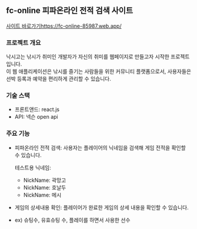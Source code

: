 ## fc-online 피파온라인 전적 검색 사이트
<a href="https://fc-online-85987.web.app/">사이트 바로가기</a>https://fc-online-85987.web.app/
### 프로젝트 개요
낙시고는 낚시가 취미인 개발자가 자신의 취미를 웹페이지로 만들고자 시작한 프로젝트입니다.<br> 
이 웹 애플리케이션은 낚시를 즐기는 사람들을 위한 커뮤니티 플랫폼으로서, 사용자들은 선박 등록과 예약을 편리하게 관리할 수 있습니다.

### 기술 스택
- 프론트앤드: react.js
- API: 넥슨 open api

### 주요 기능
- 피파온라인 전적 검색: 사용자는 플레이어의 닉네임을 검색해 게임 전적을 확인할 수 있습니다.

  테스트용 닉네임:
  - NickName: 곽망고
  - NickName: 호날두
  - NickName: 메시

- 게임의 상세내용 확인: 플레이어가 완료한 게임의 상세 내용을 확인할 수 있습니다.
- 
  ex) 슈팅수, 유효슈팅 수, 플레이를 하면서 사용한 선수

